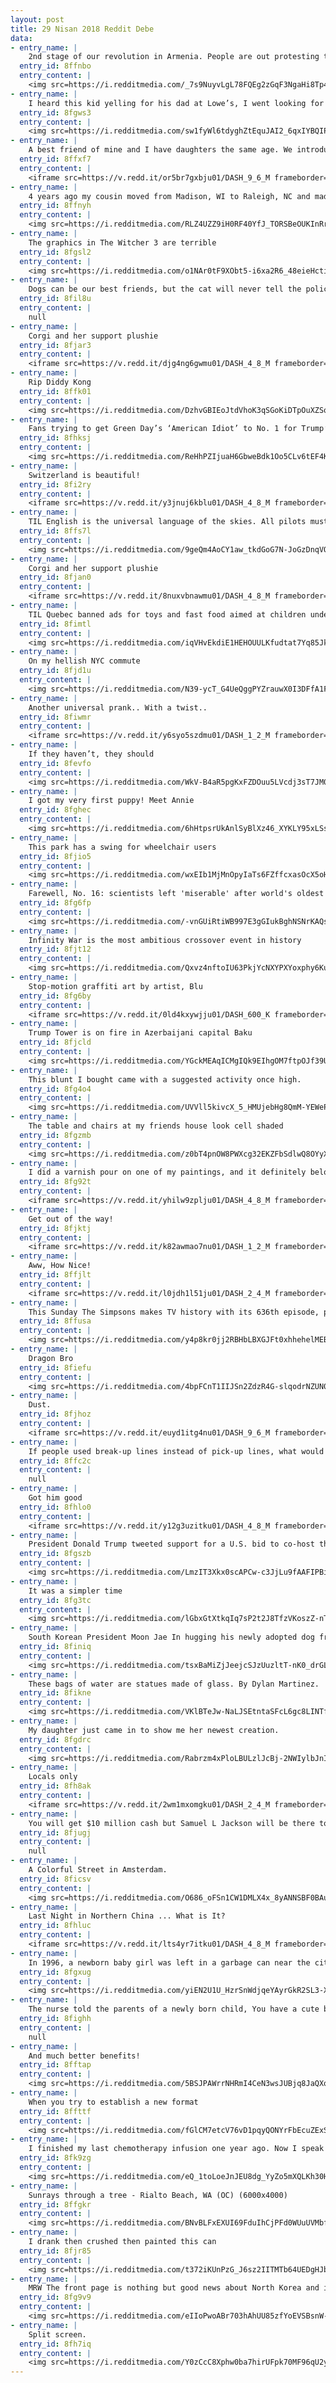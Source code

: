 ```yaml
---
layout: post
title: 29 Nisan 2018 Reddit Debe
data:
- entry_name: |
    2nd stage of our revolution in Armenia. People are out protesting the total ousting of old parliament after prime minister resigned a few days ago. Now Putin is putting pressure on Armenia to keep the old system intact. We are tired of oligarchs, all must go so we can have a fresh start.
  entry_id: 8ffnbo
  entry_content: |
    <img src=https://i.redditmedia.com/_7s9NuyvLgL78FQEg2zGqF3NgaHi8Tp475prJECzx_M.jpg?s=e9318ad27fab2c6650b990243f1da9dc frameborder=0>
- entry_name: |
    I heard this kid yelling for his dad at Lowe’s, I went looking for him and.....
  entry_id: 8fgws3
  entry_content: |
    <img src=https://i.redditmedia.com/sw1fyWl6tdyghZtEquJAI2_6qxIYBQIP1dMnVTKTupQ.jpg?s=8dcbb9753a2603b6ec687862f543872e frameborder=0>
- entry_name: |
    A best friend of mine and I have daughters the same age. We introduced them via FaceTime 4 years ago. They’ve talked daily since and are best friends. They live 7+ hours away and our schedules never lined up to have them meet in person until this moment. Neither of them knew it was happening.
  entry_id: 8ffxf7
  entry_content: |
    <iframe src=https://v.redd.it/or5br7gxbju01/DASH_9_6_M frameborder=0></iframe>
- entry_name: |
    4 years ago my cousin moved from Madison, WI to Raleigh, NC and made the track team
  entry_id: 8ffnyh
  entry_content: |
    <img src=https://i.redditmedia.com/RLZ4UZZ9iH0RF40YfJ_TORSBeOUKInRrYS50oazCFMU.jpg?s=e7fd67d8807ae97098d70c95f160e0c4 frameborder=0>
- entry_name: |
    The graphics in The Witcher 3 are terrible
  entry_id: 8fgsl2
  entry_content: |
    <img src=https://i.redditmedia.com/o1NAr0tF9XObt5-i6xa2R6_48eieHctiXkRqzPerTa4.gif?fm=jpg&s=2f200b408d974d2a4e512c4df726d86d frameborder=0>
- entry_name: |
    Dogs can be our best friends, but the cat will never tell the police where the marijuana is.
  entry_id: 8fil8u
  entry_content: |
    null
- entry_name: |
    Corgi and her support plushie
  entry_id: 8fjar3
  entry_content: |
    <iframe src=https://v.redd.it/djg4ng6gwmu01/DASH_4_8_M frameborder=0></iframe>
- entry_name: |
    Rip Diddy Kong
  entry_id: 8ffk01
  entry_content: |
    <img src=https://i.redditmedia.com/DzhvGBIEoJtdVhoK3qSGoKiDTpOuXZSqqDSWKta8RCM.jpg?s=4e7739a507be9c548e222cf75cf70b99 frameborder=0>
- entry_name: |
    Fans trying to get Green Day’s ‘American Idiot’ to No. 1 for Trump’s UK visit
  entry_id: 8fhksj
  entry_content: |
    <img src=https://i.redditmedia.com/ReHhPZIjuaH6GbweBdk1Oo5CLv6tEF4K4QL8xkHnwLs.jpg?s=47d339601205fd9f5359e524d5217f43 frameborder=0>
- entry_name: |
    Switzerland is beautiful!
  entry_id: 8fi2ry
  entry_content: |
    <iframe src=https://v.redd.it/y3jnuj6kblu01/DASH_4_8_M frameborder=0></iframe>
- entry_name: |
    TIL English is the universal language of the skies. All pilots must learn and use English, regardless of their country of origin.
  entry_id: 8ffs7l
  entry_content: |
    <img src=https://i.redditmedia.com/9geQm4AoCY1aw_tkdGoG7N-JoGzDnqVQQKBPNheVtn0.jpg?s=e006957e519691963b9cb7bc751254c1 frameborder=0>
- entry_name: |
    Corgi and her support plushie
  entry_id: 8fjan0
  entry_content: |
    <iframe src=https://v.redd.it/8nuxvbnawmu01/DASH_4_8_M frameborder=0></iframe>
- entry_name: |
    TIL Quebec banned ads for toys and fast food aimed at children under 13, resulting in lowered childhood obesity rates
  entry_id: 8fimtl
  entry_content: |
    <img src=https://i.redditmedia.com/iqVHvEkdiE1HEHOUULKfudtat7Yq85JkmMeUMZeniNU.jpg?s=10f8de82ad79dd2b81cdd627bd1d51c5 frameborder=0>
- entry_name: |
    On my hellish NYC commute
  entry_id: 8fjd1u
  entry_content: |
    <img src=https://i.redditmedia.com/N39-ycT_G4UeQggPYZrauwX0I3DFfA1Fd6l6P_Qwb00.jpg?s=01b80a49866d7efd21518969bd3fe6d4 frameborder=0>
- entry_name: |
    Another universal prank.. With a twist..
  entry_id: 8fiwmr
  entry_content: |
    <iframe src=https://v.redd.it/y6syo5szdmu01/DASH_1_2_M frameborder=0></iframe>
- entry_name: |
    If they haven’t, they should
  entry_id: 8fevfo
  entry_content: |
    <img src=https://i.redditmedia.com/WkV-B4aR5pgKxFZDOuu5LVcdj3sT7JM0dnOEOOVLCRA.jpg?s=014f4bf056875d7d8b4c47db47a3c2eb frameborder=0>
- entry_name: |
    I got my very first puppy! Meet Annie
  entry_id: 8fghec
  entry_content: |
    <img src=https://i.redditmedia.com/6hHtpsrUkAnlSyBlXz46_XYKLY95xLSsCuYoTCBE1sQ.jpg?s=db4d63bf37f62c00acd18e280577ab69 frameborder=0>
- entry_name: |
    This park has a swing for wheelchair users
  entry_id: 8fjio5
  entry_content: |
    <img src=https://i.redditmedia.com/wxEIb1MjMnOpyIaTs6FZffcxasOcX5oHcIEIbgVDDvI.jpg?s=db7de9faeccadbe44625ab6c43883642 frameborder=0>
- entry_name: |
    Farewell, No. 16: scientists left 'miserable' after world's oldest spider dies aged 43
  entry_id: 8fg6fp
  entry_content: |
    <img src=https://i.redditmedia.com/-vnGUiRtiWB997E3gGIukBghNSNrKAQs3dsPqBRZwVU.jpg?s=0ef9319d6bceff63413b10e0b53a1f70 frameborder=0>
- entry_name: |
    Infinity War is the most ambitious crossover event in history
  entry_id: 8fjt12
  entry_content: |
    <img src=https://i.redditmedia.com/Qxvz4nftoIU63PkjYcNXYPXYoxphy6Kuh8AdUwxdtMM.jpg?s=cb9bc6eb1b81be7da7c417b67945c7d7 frameborder=0>
- entry_name: |
    Stop-motion graffiti art by artist, Blu
  entry_id: 8fg6by
  entry_content: |
    <iframe src=https://v.redd.it/0ld4kxywjju01/DASH_600_K frameborder=0></iframe>
- entry_name: |
    Trump Tower is on fire in Azerbaijani capital Baku
  entry_id: 8fjcld
  entry_content: |
    <img src=https://i.redditmedia.com/YGckMEAqICMgIQk9EIhgOM7ftpOJf39UWOXk0CaSjZQ.jpg?s=802f66be50154b7d18eba1c0b3779d49 frameborder=0>
- entry_name: |
    This blunt I bought came with a suggested activity once high.
  entry_id: 8fg4o4
  entry_content: |
    <img src=https://i.redditmedia.com/UVVll5kivcX_5_HMUjebHg8QmM-YEWePtDP-QTxiEMY.jpg?s=9953c7bcac0d500a088adb179ed2bb5c frameborder=0>
- entry_name: |
    The table and chairs at my friends house look cell shaded
  entry_id: 8fgzmb
  entry_content: |
    <img src=https://i.redditmedia.com/z0bT4pnOW8PWXcg32EKZFbSdlwQ8OYyXL9VC1KxyBI4.jpg?s=01d86a26f2082a697fd78cd5ea7f27e4 frameborder=0>
- entry_name: |
    I did a varnish pour on one of my paintings, and it definitely belongs here.
  entry_id: 8fg92t
  entry_content: |
    <iframe src=https://v.redd.it/yhilw9zplju01/DASH_4_8_M frameborder=0></iframe>
- entry_name: |
    Get out of the way!
  entry_id: 8fjktj
  entry_content: |
    <iframe src=https://v.redd.it/k82awmao7nu01/DASH_1_2_M frameborder=0></iframe>
- entry_name: |
    Aww, How Nice!
  entry_id: 8ffjlt
  entry_content: |
    <iframe src=https://v.redd.it/l0jdh1l51ju01/DASH_2_4_M frameborder=0></iframe>
- entry_name: |
    This Sunday The Simpsons makes TV history with its 636th episode, passing Gunsmoke as the longest running scripted TV series
  entry_id: 8ffusa
  entry_content: |
    <img src=https://i.redditmedia.com/y4p8kr0jj2RBHbLBXGJFt0xhhehelMEBXe4VnjS5LgU.jpg?s=71d3ac8309845daa2ff5e4311ca54b55 frameborder=0>
- entry_name: |
    Dragon Bro
  entry_id: 8fiefu
  entry_content: |
    <img src=https://i.redditmedia.com/4bpFCnT1IIJSn2ZdzR4G-slqodrNZUN09YujWPvovXE.jpg?s=94618621e29a224515b3829d7c318113 frameborder=0>
- entry_name: |
    Dust.
  entry_id: 8fjhoz
  entry_content: |
    <iframe src=https://v.redd.it/euyd1itg4nu01/DASH_9_6_M frameborder=0></iframe>
- entry_name: |
    If people used break-up lines instead of pick-up lines, what would some of the best ones be?
  entry_id: 8ffc2c
  entry_content: |
    null
- entry_name: |
    Got him good
  entry_id: 8fhlo0
  entry_content: |
    <iframe src=https://v.redd.it/y12g3uzitku01/DASH_4_8_M frameborder=0></iframe>
- entry_name: |
    President Donald Trump tweeted support for a U.S. bid to co-host the 2026 soccer World Cup with a veiled threat against nations that might oppose it, prompting soccer’s governing body to refer to guidelines that warn against political influence over bids.
  entry_id: 8fgszb
  entry_content: |
    <img src=https://i.redditmedia.com/LmzIT3Xkx0scAPCw-c3JjLu9fAAFIPBi9dubVVXo3zs.jpg?s=842b5fd1dc79c86f3f51ad5b082a6572 frameborder=0>
- entry_name: |
    It was a simpler time
  entry_id: 8fg3tc
  entry_content: |
    <img src=https://i.redditmedia.com/lGbxGtXtkqIq7sP2t2J8TfzVKoszZ-nTsnR37hiTwbE.png?s=555fb3d6aee6b0f2a7ef0800cccdb82c frameborder=0>
- entry_name: |
    South Korean President Moon Jae In hugging his newly adopted dog from animal shelter
  entry_id: 8finiq
  entry_content: |
    <img src=https://i.redditmedia.com/tsxBaMiZjJeejcSJzUuzltT-nK0_drGLUtJohQIEiy4.jpg?s=b90ba054b4cd4957e41c5e36e8c7c1a4 frameborder=0>
- entry_name: |
    These bags of water are statues made of glass. By Dylan Martinez.
  entry_id: 8fikne
  entry_content: |
    <img src=https://i.redditmedia.com/VKlBTeJw-NaLJSEtntaSFcL6gc8LINTfy0zmas_jCbA.jpg?s=f79898d0dd74f59d92313695fcad1219 frameborder=0>
- entry_name: |
    My daughter just came in to show me her newest creation.
  entry_id: 8fgdrc
  entry_content: |
    <img src=https://i.redditmedia.com/Rabrzm4xPloLBULzlJcBj-2NWIylbJnIFgNM3G533fc.jpg?s=53187925dd74cf98eea8edfdbf58dc8d frameborder=0>
- entry_name: |
    Locals only
  entry_id: 8fh8ak
  entry_content: |
    <iframe src=https://v.redd.it/2wm1mxomgku01/DASH_2_4_M frameborder=0></iframe>
- entry_name: |
    You will get $10 million cash but Samuel L Jackson will be there to shout motherfucker for every dollar you spend, will you be happy? And Why?
  entry_id: 8fjugj
  entry_content: |
    null
- entry_name: |
    A Colorful Street in Amsterdam.
  entry_id: 8ficsv
  entry_content: |
    <img src=https://i.redditmedia.com/O686_oFSn1CW1DMLX4x_8yANNSBF0BAu9jLOBJo1Gjc.jpg?s=e251f5f37c9833d15767aaa7b14c503d frameborder=0>
- entry_name: |
    Last Night in Northern China ... What is It?
  entry_id: 8fhluc
  entry_content: |
    <iframe src=https://v.redd.it/lts4yr7itku01/DASH_4_8_M frameborder=0></iframe>
- entry_name: |
    In 1996, a newborn baby girl was left in a garbage can near the city of Kolkata, India. Three friendly street dogs discovered and protected her for nearly two days, even attempting to feed the child before authorities were contacted and the young one was saved.
  entry_id: 8fgxug
  entry_content: |
    <img src=https://i.redditmedia.com/yiEN2U1U_HzrSnWdjqeYAyrGkR2SL3-XPsn0wjBhj-A.jpg?s=e58b48a10e6b6fcfc59286ca30e5e998 frameborder=0>
- entry_name: |
    The nurse told the parents of a newly born child, You have a cute baby.
  entry_id: 8fighh
  entry_content: |
    null
- entry_name: |
    And much better benefits!
  entry_id: 8fftap
  entry_content: |
    <img src=https://i.redditmedia.com/5BSJPAWrrNHRmI4CeN3wsJUBjq8JaQXqVSglCEZAJTA.jpg?s=ddab15063e940109fb1985ecbcafe458 frameborder=0>
- entry_name: |
    When you try to establish a new format
  entry_id: 8ffttf
  entry_content: |
    <img src=https://i.redditmedia.com/fGlCM7etcV76vD1pqyQONYrFbEcuZExSV-Q_rkIocFE.png?s=8f0b544e4d1432fabc3da494c739d176 frameborder=0>
- entry_name: |
    I finished my last chemotherapy infusion one year ago. Now I speak on behalf of the organization that helped save my life.
  entry_id: 8fk9zg
  entry_content: |
    <img src=https://i.redditmedia.com/eQ_1toLoeJnJEU8dg_YyZo5mXQLKh30Hp_CtOE2hhKw.jpg?s=9402f06c509ab7834954040af39a108d frameborder=0>
- entry_name: |
    Sunrays through a tree - Rialto Beach, WA (OC) (6000x4000)
  entry_id: 8ffgkr
  entry_content: |
    <img src=https://i.redditmedia.com/BNvBLFxEXUI69FduIhCjPFd0WUuUVMbfz39gA5AdsS4.jpg?s=8772230e6a89ff22d1237415cd597b58 frameborder=0>
- entry_name: |
    I drank then crushed then painted this can
  entry_id: 8fjr85
  entry_content: |
    <img src=https://i.redditmedia.com/t372iKUnPzG_J6sz2IITMTb64UEDgHJbN1LBHClay9s.jpg?s=ba2c5a030d7580750e8af1ce4933f938 frameborder=0>
- entry_name: |
    MRW The front page is nothing but good news about North Korea and its advances towards peace with South Korea
  entry_id: 8fg9v9
  entry_content: |
    <img src=https://i.redditmedia.com/eIIoPwoABr703hAhUU85zfYoEVSBsnW-ot4oK1eyW4c.gif?fm=jpg&s=87f0e8f41abbe42f3b6e5061e68046f3 frameborder=0>
- entry_name: |
    Split screen.
  entry_id: 8fh7iq
  entry_content: |
    <img src=https://i.redditmedia.com/Y0zCcC8Xphw0ba7hirUFpk70MF96qU2yiYSCeA-9XzI.jpg?s=b0c00adfb812927fe2345b6e401d7646 frameborder=0>
---
```

